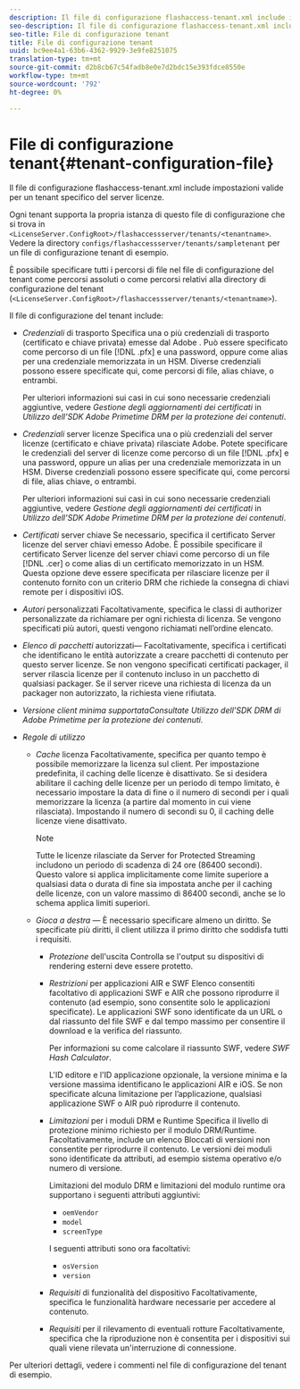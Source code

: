 ```yaml
---
description: Il file di configurazione flashaccess-tenant.xml include impostazioni valide per un tenant specifico del server licenze.
seo-description: Il file di configurazione flashaccess-tenant.xml include impostazioni valide per un tenant specifico del server licenze.
seo-title: File di configurazione tenant
title: File di configurazione tenant
uuid: bc9ee4a1-63b6-4362-9929-3e9fe8251075
translation-type: tm+mt
source-git-commit: d2b8cb67c54fadb8e0e7d2bdc15e393fdce8550e
workflow-type: tm+mt
source-wordcount: '792'
ht-degree: 0%

---
```



# File di configurazione tenant{#tenant-configuration-file}

Il file di configurazione flashaccess-tenant.xml include impostazioni valide per un tenant specifico del server licenze.

Ogni tenant supporta la propria istanza di questo file di configurazione che si trova in `<LicenseServer.ConfigRoot>/flashaccessserver/tenants/<tenantname>`. Vedere la directory `configs/flashaccessserver/tenants/sampletenant` per un file di configurazione tenant di esempio.

È possibile specificare tutti i percorsi di file nel file di configurazione del tenant come percorsi assoluti o come percorsi relativi alla directory di configurazione del tenant (`<LicenseServer.ConfigRoot>/flashaccessserver/tenants/<tenantname>`).

Il file di configurazione del tenant include:

* *Credenziali*  di trasporto Specifica una o più credenziali di trasporto (certificato e chiave privata) emesse dal Adobe . Può essere specificato come percorso di un file [!DNL .pfx] e una password, oppure come alias per una credenziale memorizzata in un HSM. Diverse credenziali possono essere specificate qui, come percorsi di file, alias chiave, o entrambi.

   Per ulteriori informazioni sui casi in cui sono necessarie credenziali aggiuntive, vedere *Gestione degli aggiornamenti dei certificati* in *Utilizzo dell&#39;SDK  Adobe Primetime DRM per la protezione dei contenuti*.

* *Credenziali*  server licenze Specifica una o più credenziali del server licenze (certificato e chiave privata) rilasciate  Adobe. Potete specificare le credenziali del server di licenze come percorso di un file [!DNL .pfx] e una password, oppure un alias per una credenziale memorizzata in un HSM. Diverse credenziali possono essere specificate qui, come percorsi di file, alias chiave, o entrambi.

   Per ulteriori informazioni sui casi in cui sono necessarie credenziali aggiuntive, vedere *Gestione degli aggiornamenti dei certificati* in *Utilizzo dell&#39;SDK  Adobe Primetime DRM per la protezione dei contenuti*.

* *Certificati*  server chiave Se necessario, specifica il certificato Server licenze del server chiavi emesso  Adobe. È possibile specificare il certificato Server licenze del server chiavi come percorso di un file [!DNL .cer] o come alias di un certificato memorizzato in un HSM. Questa opzione deve essere specificata per rilasciare licenze per il contenuto fornito con un criterio DRM che richiede la consegna di chiavi remote per i dispositivi iOS.

* *Autori*  personalizzati Facoltativamente, specifica le classi di authorizer personalizzate da richiamare per ogni richiesta di licenza. Se vengono specificati più autori, questi vengono richiamati nell’ordine elencato.
* *Elenco di pacchetti*  autorizzati— Facoltativamente, specifica i certificati che identificano le entità autorizzate a creare pacchetti di contenuto per questo server licenze. Se non vengono specificati certificati packager, il server rilascia licenze per il contenuto incluso in un pacchetto di qualsiasi packager. Se il server riceve una richiesta di licenza da un packager non autorizzato, la richiesta viene rifiutata.
* *Versione client minima supportataConsultate Utilizzo dell’SDK DRM di Adobe Primetime  per la protezione dei contenuti.* 

* *Regole di utilizzo*

   * *Cache*  licenza Facoltativamente, specifica per quanto tempo è possibile memorizzare la licenza sul client. Per impostazione predefinita, il caching delle licenze è disattivato. Se si desidera abilitare il caching delle licenze per un periodo di tempo limitato, è necessario impostare la data di fine o il numero di secondi per i quali memorizzare la licenza (a partire dal momento in cui viene rilasciata). Impostando il numero di secondi su 0, il caching delle licenze viene disattivato.

      >[!NOTE]
      >
      >Tutte le licenze rilasciate da Server for Protected Streaming includono un periodo di scadenza di 24 ore (86400 secondi). Questo valore si applica implicitamente come limite superiore a qualsiasi data o durata di fine sia impostata anche per il caching delle licenze, con un valore massimo di 86400 secondi, anche se lo schema applica limiti superiori.

   * *Gioca a destra* — È necessario specificare almeno un diritto. Se specificate più diritti, il client utilizza il primo diritto che soddisfa tutti i requisiti.

      * *Protezione*  dell&#39;uscita Controlla se l&#39;output su dispositivi di rendering esterni deve essere protetto.
      * *Restrizioni*  per applicazioni AIR e SWF Elenco consentiti  facoltativo di applicazioni SWF e AIR che possono riprodurre il contenuto (ad esempio, sono consentite solo le applicazioni specificate). Le applicazioni SWF sono identificate da un URL o dal riassunto del file SWF e dal tempo massimo per consentire il download e la verifica del riassunto.

         Per informazioni su come calcolare il riassunto SWF, vedere *SWF Hash Calculator*.

         L&#39;ID editore e l&#39;ID applicazione opzionale, la versione minima e la versione massima identificano le applicazioni AIR e iOS. Se non specificate alcuna limitazione per l’applicazione, qualsiasi applicazione SWF o AIR può riprodurre il contenuto.

      * *Limitazioni*  per i moduli DRM e Runtime Specifica il livello di protezione minimo richiesto per il modulo DRM/Runtime. Facoltativamente, include un  elenco Bloccati di versioni non consentite per riprodurre il contenuto. Le versioni dei moduli sono identificate da attributi, ad esempio sistema operativo e/o numero di versione.

         Limitazioni del modulo DRM e limitazioni del modulo runtime ora supportano i seguenti attributi aggiuntivi:

         * `oemVendor`
         * `model`
         * `screenType`

         I seguenti attributi sono ora facoltativi:

         * `osVersion`
         * `version`
      * *Requisiti*  di funzionalità del dispositivo Facoltativamente, specifica le funzionalità hardware necessarie per accedere al contenuto.
      * *Requisiti*  per il rilevamento di eventuali rotture Facoltativamente, specifica che la riproduzione non è consentita per i dispositivi sui quali viene rilevata un&#39;interruzione di connessione.



Per ulteriori dettagli, vedere i commenti nel file di configurazione del tenant di esempio.
